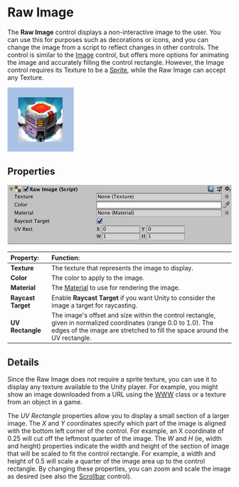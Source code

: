 # Raw Image

The **Raw Image** control displays a non-interactive image to the user. You can use this for purposes such as
decorations or icons, and you can change the image from a script to reflect changes in other controls. The control is
similar to the [Image](script-Image.md) control, but offers more options for animating the image and accurately filling
the control rectangle. However, the Image control requires its Texture to be
a [Sprite](https://docs.unity3d.com/Manual/class-TextureImporter.html), while the Raw Image can accept any Texture.

![A Raw Image control](images/RawImageCtrlExample.png)

## Properties

![](images/UI_RawImageInspector184.png)

| **Property:**      | **Function:**                                                                                                                                                                                 |
|:-------------------|:----------------------------------------------------------------------------------------------------------------------------------------------------------------------------------------------|
| **Texture**        | The texture that represents the image to display.                                                                                                                                             |
| **Color**          | The color to apply to the image.                                                                                                                                                              |
| **Material**       | The [Material](https://docs.unity3d.com/Manual/class-Material.html) to use for rendering the image.                                                                                           |
| **Raycast Target** | Enable **Raycast Target** if you want Unity to consider the image a target for raycasting.                                                                                                    |
| **UV Rectangle**   | The image's offset and size within the control rectangle, given in normalized coordinates (range 0.0 to 1.0). The edges of the image are stretched to fill the space around the UV rectangle. |

## Details

Since the Raw Image does not require a sprite texture, you can use it to display any texture available to the Unity
player. For example, you might show an image downloaded from a URL using
the [WWW](https://docs.unity3d.com/ScriptReference/WWW.html.md) class or a texture from an object in a game.

The _UV Rectangle_ properties allow you to display a small section of a larger image. The _X_ and _Y_ coordinates
specify which part of the image is aligned with the bottom left corner of the control. For example, an X coordinate of
0.25 will cut off the leftmost quarter of the image. The _W_ and _H_ (ie, width and height) properties indicate the
width and height of the section of image that will be scaled to fit the control rectangle. For example, a width and
height of 0.5 will scale a quarter of the image area up to the control rectangle. By changing these properties, you can
zoom and scale the image as desired (see also the [Scrollbar](script-Scrollbar.md) control).
